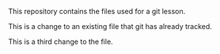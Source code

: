 This repository contains the files used for a git lesson.

This is a change to an existing file that git has already tracked.

This is a third change to the file.


